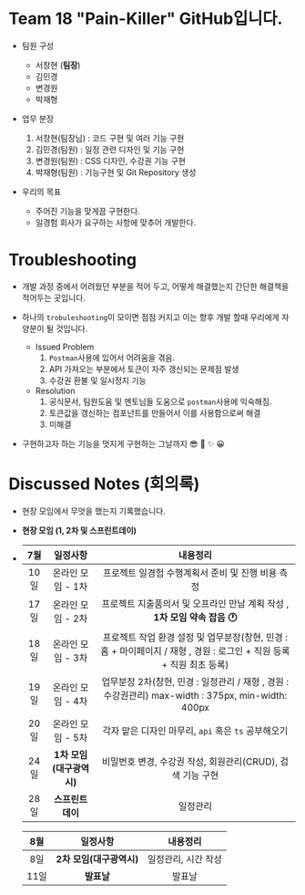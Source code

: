 # Team 18 "Pain-Killer" GitHub입니다.


* 팀원 구성  
   +  서창현 (**팀장**)
   +  김민경 
   +  변경원
   +  박재형

* 업무 분장
  1. 서창현(팀장님) : 코드 구현 및 여러 기능 구현
  2. 김민경(팀원) :  일정 관련 디자인 및 기능 구현
  3. 변경원(팀원) : CSS 디자인, 수강권 기능 구현
  4. 박재형(팀원) : 기능구현 및 Git Repository 생성

* 우리의 목표
  + 주어진 기능을 맞게끔 구현한다.
  + 일경험 회사가 요구하는 사항에 맞추어 개발한다.


# Troubleshooting

* 개발 과정 중에서 어려웠던 부분을 적어 두고, 어떻게 해결했는지 간단한 해결책을 적어두는 곳입니다.
* 하나의 ```trobuleshooting```이 모이면 점점 커지고 이는 향후 개발 할때 우리에게 자양분이 될 것입니다.
  - Issued Problem
    1. ```Postman```사용에 있어서 어려움을 겪음.
    2. API 가져오는 부분에서 토큰이 자주 갱신되는 문제점 발생
    3. 수강권 환불 및 일시정지 기능
  - Resolution
    1. 공식문서, 팀원도움 및 멘토님들 도움으로 ```postman```사용에 익숙해짐. 
    2. 토큰값을 갱신하는 컴포넌트를 만들어서 이를 사용함으로써 해결
    3. 미해결

* 구현하고자 하는 기능을 멋지게 구현하는 그날까지 :sunglasses: :clap: :sparkles: :grinning:


# Discussed Notes (회의록)

* 현장 모임에서 무엇을 했는지 기록했습니다.

* **현장 모임 (1, 2차 및 스프린트데이)**
* 
   |7월|일정사항|내용정리|
   |:--:|:--:|:--:|
   |10일| 온라인 모임 - 1차 | 프로젝트 일경험 수행계획서 준비 및 진행 비용 측정 |
   |17일| 온라인 모임 - 2차 | 프로젝트 지출품의서 및 오프라인 만남 계획 작성 , **1차 모임 약속 잡음 :clock1:** |
   |18일| 온라인 모임 - 3차 | 프로젝트 작업 환경 설정 및 업무분장(창현, 민경 : 홈 + 마이페이지  / 재형 , 경원 : 로그인 + 직원 등록 + 직원 최초 등록) |
   |19일| 온라인 모임 - 4차 | 업무분장 2차(창현, 민경 : 일정관리 / 재형 , 경원 : 수강권관리) max-width : 375px, min-width: 400px |
   |20일| 온라인 모임 - 5차 | 각자 맡은 디자인 마무리, ```api``` 혹은 ```ts``` 공부해오기 |
   |24일| **1차 모임 (대구광역시)** | 비밀번호 변경, 수강권 작성, 회원관리(CRUD), 검색 기능 구현  |
   |28일| **스프린트데이** | 일정관리 |
   
   |8월|일정사항|내용정리|
   |:--:|:--:|:--:|
   |8일| **2차 모임(대구광역시)** | 일정관리, 시간 작성 |
   |11일| **발표날** | 발표날 |

